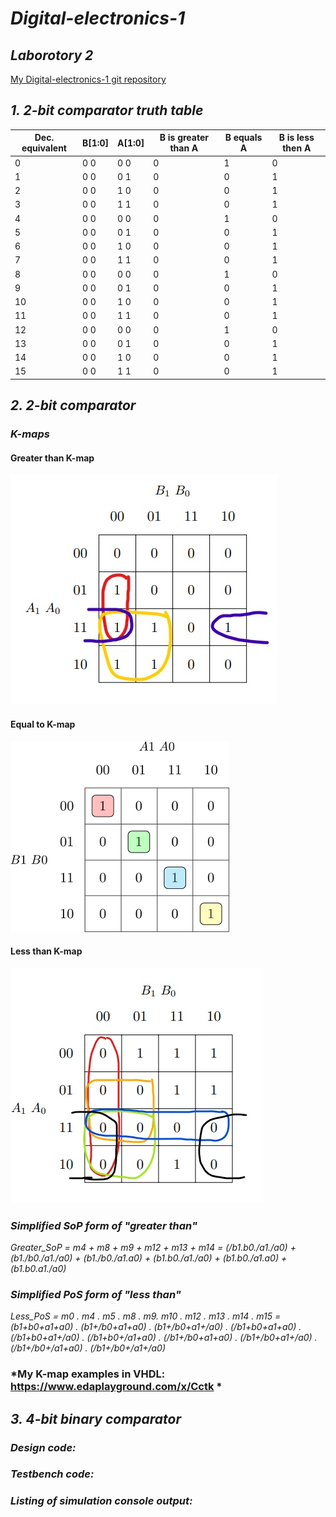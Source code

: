 # *Digital-electronics-1*

## *Laborotory 2*

[My Digital-electronics-1 git repository](https://github.com/shad0w3y3/Digital-electronics-1)

## *1. 2-bit comparator truth table*

  Dec. equivalent    |    B[1:0]   |    A[1:0]   |    B is greater than A   |    B equals A   |    B is less then A 
---|---|---|---|---|---
0 | 0 0 | 0 0 | 0 | 1 | 0
1 |     0 0     |      0 1    |            0             |        0        |           1
2 |     0 0     |      1 0    |            0             |        0        |           1
3 |     0 0     |      1 1    |            0             |        0        |           1
4 |     0 0     |      0 0    |            0             |        1        |           0
5 |     0 0     |      0 1    |            0             |        0        |           1
6 |     0 0     |      1 0    |            0             |        0        |           1
7 |     0 0     |      1 1    |            0             |        0        |           1
8 |     0 0     |      0 0    |            0             |        1        |           0
9 |     0 0     |      0 1    |            0             |        0        |           1
10 |     0 0     |      1 0    |            0             |        0        |           1
11  |     0 0     |      1 1    |            0             |        0        |           1
12 |     0 0     |      0 0    |            0             |        1        |           0
13           |     0 0     |      0 1    |            0             |        0        |           1
14           |     0 0     |      1 0    |            0             |        0        |           1
15           |     0 0     |      1 1    |            0             |        0        |           1 



## *2. 2-bit comparator*

### *K-maps*

#### Greater than K-map

![Image](https://github.com/shad0w3y3/Digital-electronics-1/blob/main/Labs/02-logic/Pictures/greater%20than.jpg)

#### Equal to K-map

![Image](https://github.com/shad0w3y3/Digital-electronics-1/blob/main/Labs/02-logic/Pictures/ab%20equals.png)

#### Less than K-map

![Image](https://github.com/shad0w3y3/Digital-electronics-1/blob/main/Labs/02-logic/Pictures/less%20than.jpg)

### *Simplified SoP form of "greater than"*

*Greater_SoP = m4 + m8 + m9 + m12 + m13 + m14 = (/b1.b0./a1./a0) + (b1./b0./a1./a0) + (b1./b0./a1.a0) + (b1.b0./a1./a0) + (b1.b0./a1.a0) + (b1.b0.a1./a0)*


### *Simplified PoS form of "less than"*
*Less_PoS = m0 . m4 . m5 . m8 . m9. m10 . m12 . m13 . m14 . m15 = (b1+b0+a1+a0) . (b1+/b0+a1+a0) . (b1+/b0+a1+/a0) . (/b1+b0+a1+a0) . (/b1+b0+a1+/a0) . (/b1+b0+/a1+a0) . (/b1+/b0+a1+a0) . (/b1+/b0+a1+/a0) . (/b1+/b0+/a1+a0) . (/b1+/b0+/a1+/a0)*


### *My K-map examples in VHDL: https://www.edaplayground.com/x/Cctk * 

## *3. 4-bit binary comparator*

### *Design code:*







### *Testbench code:*




### *Listing of simulation console output:*